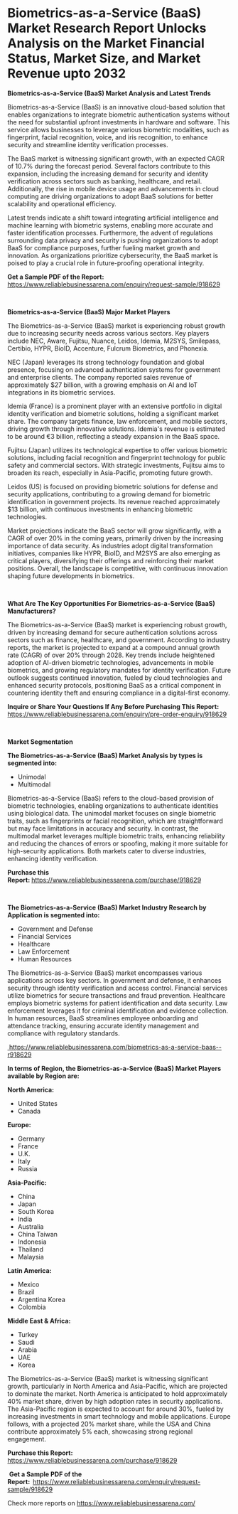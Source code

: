 <p><h1>Biometrics-as-a-Service (BaaS) Market Research Report Unlocks Analysis on the Market Financial Status, Market Size, and Market Revenue upto 2032</h1></p><p><strong>Biometrics-as-a-Service (BaaS) Market Analysis and Latest Trends</strong></p>
<p><p>Biometrics-as-a-Service (BaaS) is an innovative cloud-based solution that enables organizations to integrate biometric authentication systems without the need for substantial upfront investments in hardware and software. This service allows businesses to leverage various biometric modalities, such as fingerprint, facial recognition, voice, and iris recognition, to enhance security and streamline identity verification processes. </p><p>The BaaS market is witnessing significant growth, with an expected CAGR of 10.7% during the forecast period. Several factors contribute to this expansion, including the increasing demand for security and identity verification across sectors such as banking, healthcare, and retail. Additionally, the rise in mobile device usage and advancements in cloud computing are driving organizations to adopt BaaS solutions for better scalability and operational efficiency. </p><p>Latest trends indicate a shift toward integrating artificial intelligence and machine learning with biometric systems, enabling more accurate and faster identification processes. Furthermore, the advent of regulations surrounding data privacy and security is pushing organizations to adopt BaaS for compliance purposes, further fueling market growth and innovation. As organizations prioritize cybersecurity, the BaaS market is poised to play a crucial role in future-proofing operational integrity.</p></p>
<p><strong>Get a Sample PDF of the Report:&nbsp;</strong> <a href="https://www.reliablebusinessarena.com/enquiry/request-sample/918629?utm_campaign=2206&utm_medium=2&utm_source=Github&utm_content=ia&utm_term=11032025&utm_id=biometrics-as-a-service-baas">https://www.reliablebusinessarena.com/enquiry/request-sample/918629</a></p>
<p>&nbsp;</p>
<p><strong>Biometrics-as-a-Service (BaaS) Major Market Players</strong></p>
<p><p>The Biometrics-as-a-Service (BaaS) market is experiencing robust growth due to increasing security needs across various sectors. Key players include NEC, Aware, Fujitsu, Nuance, Leidos, Idemia, M2SYS, Smilepass, Certibio, HYPR, BioID, Accenture, Fulcrum Biometrics, and Phonexia.</p><p>NEC (Japan) leverages its strong technology foundation and global presence, focusing on advanced authentication systems for government and enterprise clients. The company reported sales revenue of approximately $27 billion, with a growing emphasis on AI and IoT integrations in its biometric services.</p><p>Idemia (France) is a prominent player with an extensive portfolio in digital identity verification and biometric solutions, holding a significant market share. The company targets finance, law enforcement, and mobile sectors, driving growth through innovative solutions. Idemia's revenue is estimated to be around €3 billion, reflecting a steady expansion in the BaaS space.</p><p>Fujitsu (Japan) utilizes its technological expertise to offer various biometric solutions, including facial recognition and fingerprint technology for public safety and commercial sectors. With strategic investments, Fujitsu aims to broaden its reach, especially in Asia-Pacific, promoting future growth.</p><p>Leidos (US) is focused on providing biometric solutions for defense and security applications, contributing to a growing demand for biometric identification in government projects. Its revenue reached approximately $13 billion, with continuous investments in enhancing biometric technologies.</p><p>Market projections indicate the BaaS sector will grow significantly, with a CAGR of over 20% in the coming years, primarily driven by the increasing importance of data security. As industries adopt digital transformation initiatives, companies like HYPR, BioID, and M2SYS are also emerging as critical players, diversifying their offerings and reinforcing their market positions. Overall, the landscape is competitive, with continuous innovation shaping future developments in biometrics.</p></p>
<p>&nbsp;</p>
<p><strong>What Are The Key Opportunities For Biometrics-as-a-Service (BaaS) Manufacturers?</strong></p>
<p><p>The Biometrics-as-a-Service (BaaS) market is experiencing robust growth, driven by increasing demand for secure authentication solutions across sectors such as finance, healthcare, and government. According to industry reports, the market is projected to expand at a compound annual growth rate (CAGR) of over 20% through 2028. Key trends include heightened adoption of AI-driven biometric technologies, advancements in mobile biometrics, and growing regulatory mandates for identity verification. Future outlook suggests continued innovation, fueled by cloud technologies and enhanced security protocols, positioning BaaS as a critical component in countering identity theft and ensuring compliance in a digital-first economy.</p></p>
<p><strong>Inquire or Share Your Questions If Any Before Purchasing This Report:</strong> <a href="https://www.reliablebusinessarena.com/enquiry/pre-order-enquiry/918629?utm_campaign=2206&utm_medium=2&utm_source=Github&utm_content=ia&utm_term=11032025&utm_id=biometrics-as-a-service-baas">https://www.reliablebusinessarena.com/enquiry/pre-order-enquiry/918629</a></p>
<p>&nbsp;</p>
<p><strong>Market Segmentation</strong></p>
<p><strong>The Biometrics-as-a-Service (BaaS) Market Analysis by types is segmented into:</strong></p>
<p><ul><li>Unimodal</li><li>Multimodal</li></ul></p>
<p><p>Biometrics-as-a-Service (BaaS) refers to the cloud-based provision of biometric technologies, enabling organizations to authenticate identities using biological data. The unimodal market focuses on single biometric traits, such as fingerprints or facial recognition, which are straightforward but may face limitations in accuracy and security. In contrast, the multimodal market leverages multiple biometric traits, enhancing reliability and reducing the chances of errors or spoofing, making it more suitable for high-security applications. Both markets cater to diverse industries, enhancing identity verification.</p></p>
<p><strong>Purchase this Report:&nbsp;</strong><a href="https://www.reliablebusinessarena.com/purchase/918629?utm_campaign=2206&utm_medium=2&utm_source=Github&utm_content=ia&utm_term=11032025&utm_id=biometrics-as-a-service-baas">https://www.reliablebusinessarena.com/purchase/918629</a></p>
<p>&nbsp;</p>
<p><strong>The Biometrics-as-a-Service (BaaS) Market Industry Research by Application is segmented into:</strong></p>
<p><ul><li>Government and Defense</li><li>Financial Services</li><li>Healthcare</li><li>Law Enforcement</li><li>Human Resources</li></ul></p>
<p><p>The Biometrics-as-a-Service (BaaS) market encompasses various applications across key sectors. In government and defense, it enhances security through identity verification and access control. Financial services utilize biometrics for secure transactions and fraud prevention. Healthcare employs biometric systems for patient identification and data security. Law enforcement leverages it for criminal identification and evidence collection. In human resources, BaaS streamlines employee onboarding and attendance tracking, ensuring accurate identity management and compliance with regulatory standards.</p></p>
<p><a href="https://www.reliablebusinessarena.com/biometrics-as-a-service-baas--r918629?utm_campaign=2206&utm_medium=2&utm_source=Github&utm_content=ia&utm_term=11032025&utm_id=biometrics-as-a-service-baas">&nbsp;https://www.reliablebusinessarena.com/biometrics-as-a-service-baas--r918629</a></p>
<p><strong>In terms of Region, the Biometrics-as-a-Service (BaaS) Market Players available by Region are:</strong></p>
<p>
    <p> <strong> North America: </strong>
        <ul>
            <li>United States</li>
            <li>Canada</li>
        </ul>
        </p> 
    <p> <strong> Europe: </strong>
        <ul>
            <li>Germany</li>
            <li>France</li>
            <li>U.K.</li>
            <li>Italy</li>
            <li>Russia</li>
        </ul>
        </p> 
    <p> <strong> Asia-Pacific: </strong>
        <ul>
            <li>China</li>
            <li>Japan</li>
            <li>South Korea</li>
            <li>India</li>
            <li>Australia</li>
            <li>China Taiwan</li>
            <li>Indonesia</li>
            <li>Thailand</li>
            <li>Malaysia</li>
        </ul>
        </p> 
    <p> <strong> Latin America: </strong>
        <ul>
            <li>Mexico</li>
            <li>Brazil</li>
            <li>Argentina Korea</li>
            <li>Colombia</li>
        </ul>
        </p> 
    <p> <strong> Middle East & Africa: </strong>
        <ul>
            <li>Turkey</li>
            <li>Saudi</li>
            <li>Arabia</li>
            <li>UAE</li>
            <li>Korea</li>
        </ul>
    </p>
    </p>
<p><p>The Biometrics-as-a-Service (BaaS) market is witnessing significant growth, particularly in North America and Asia-Pacific, which are projected to dominate the market. North America is anticipated to hold approximately 40% market share, driven by high adoption rates in security applications. The Asia-Pacific region is expected to account for around 30%, fueled by increasing investments in smart technology and mobile applications. Europe follows, with a projected 20% market share, while the USA and China contribute approximately 5% each, showcasing strong regional engagement.</p></p>
<p><strong>Purchase this Report: </strong><a href="https://www.reliablebusinessarena.com/purchase/918629?utm_campaign=2206&utm_medium=2&utm_source=Github&utm_content=ia&utm_term=11032025&utm_id=biometrics-as-a-service-baas">https://www.reliablebusinessarena.com/purchase/918629</a></p>
<p>&nbsp;<strong>Get a Sample PDF of the Report:&nbsp;&nbsp;</strong><a href="https://www.reliablebusinessarena.com/enquiry/request-sample/918629?utm_campaign=2206&utm_medium=2&utm_source=Github&utm_content=ia&utm_term=11032025&utm_id=biometrics-as-a-service-baas">https://www.reliablebusinessarena.com/enquiry/request-sample/918629</a></p>
<p><strong></strong></p>
<p>Check more reports on <a href="https://www.reliablebusinessarena.com/?utm_campaign=2206&utm_medium=2&utm_source=Github&utm_content=ia&utm_term=11032025&utm_id=biometrics-as-a-service-baas">https://www.reliablebusinessarena.com/</a></p>